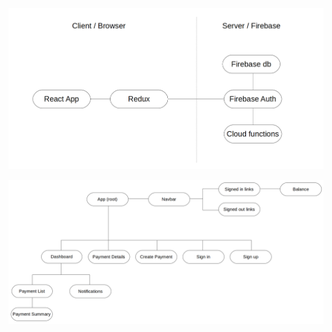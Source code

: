![Alt text](readmeImages/application.png?raw=true "Title")

![Alt text](readmeImages/components.png?raw=true "Title")